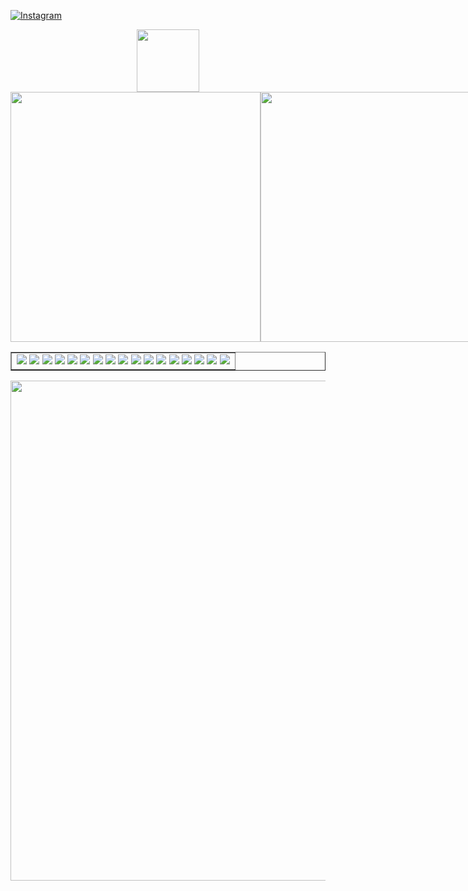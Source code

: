 [![Instagram](https://img.shields.io/badge/Instagram-%23E4405F.svg?logo=Instagram&logoColor=white)](https://instagram.com/adik.abashev) 

<div id="header" align="center"> 
<!--   <img src="https://media.giphy.com/media/M9gbBd9nbDrOTu1Mqx/giphy.gif" width="100"/> -->
  <img src="https://i.gifer.com/BliM.gif" width="100"/>
</div>

<div style="display: flex;">
  
  <img src="https://github-readme-stats.vercel.app/api?username=Adik8712&theme=onedark&hide_border=true&include_all_commits=false&count_private=true" width="400px">
  
  <img src="https://github-readme-streak-stats.herokuapp.com/?user=Adik8712&theme=onedark&hide_border=true" width="400px">
  
  <img src="https://github-readme-stats.vercel.app/api/top-langs/?username=Adik8712&theme=onedark&hide_border=true&include_all_commits=false&count_private=true&layout=compact" width="400px">
</div>

<table border="1">
  <tr>
    <td>
        <img src="https://img.shields.io/badge/python-3670A0?style=for-the-badge&logo=python&logoColor=ffdd54">
        <img src="https://img.shields.io/badge/javascript-%23323330.svg?style=for-the-badge&logo=javascript&logoColor=%23F7DF1E">
        <img src="https://img.shields.io/badge/html5-%23E34F26.svg?style=for-the-badge&logo=html5&logoColor=white">
        <img src="https://img.shields.io/badge/css3-%231572B6.svg?style=for-the-badge&logo=css3&logoColor=white">
        <img src="https://img.shields.io/badge/heroku-%23430098.svg?style=for-the-badge&logo=heroku&logoColor=white">
        <img src="https://img.shields.io/badge/bootstrap-%23563D7C.svg?style=for-the-badge&logo=bootstrap&logoColor=white">
        <img src="https://img.shields.io/badge/django-%23092E20.svg?style=for-the-badge&logo=django&logoColor=white">
        <img src="https://img.shields.io/badge/DJANGO-REST-ff1709?style=for-the-badge&logo=django&logoColor=white&color=ff1709&labelColor=gray">
        <img src="https://img.shields.io/badge/FastAPI-005571?style=for-the-badge&logo=fastapi">
        <img src="https://img.shields.io/badge/nginx-%23009639.svg?style=for-the-badge&logo=nginx&logoColor=white">
        <img src="https://img.shields.io/badge/mysql-%2300f.svg?style=for-the-badge&logo=mysql&logoColor=white">
        <img src="https://img.shields.io/badge/postgres-%23316192.svg?style=for-the-badge&logo=postgresql&logoColor=white">
        <img src="https://img.shields.io/badge/sqlite-%2307405e.svg?style=for-the-badge&logo=sqlite&logoColor=white">
        <img src="https://img.shields.io/badge/Linux-FCC624?style=for-the-badge&logo=linux&logoColor=black">
        <img src="https://img.shields.io/badge/docker-%230db7ed.svg?style=for-the-badge&logo=docker&logoColor=white">
        <img src="https://img.shields.io/badge/figma-%23F24E1E.svg?style=for-the-badge&logo=figma&logoColor=white">
        <img src="https://img.shields.io/badge/Postman-FF6C37?style=for-the-badge&logo=postman&logoColor=white">
    </td>
  </tr>
</table>

<img src="https://github-profile-trophy.vercel.app/?username=Adik8712&theme=darkhub&no-frame=true&no-bg=false&margin-w=4" width="800px">
